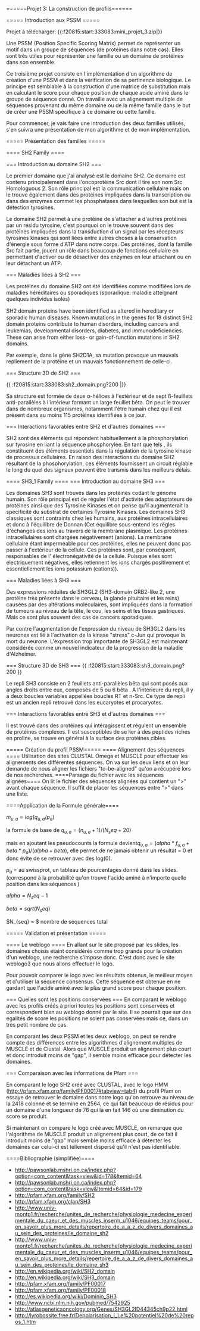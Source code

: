 ======Projet 3: La construction de profils======

===== Introduction aux PSSM =====


Projet à télécharger: {{:f20815:start:333083:mini_projet_3.zip|}}

Une PSSM (Position Specific Scoring Matrix) permet de représenter un motif dans un groupe de séquences (de protéines dans notre cas). Elles sont très utiles pour représenter une famille ou un domaine de protéines dans son ensemble.

Ce troisième projet consiste en l'implémentation d'un algorithme de création d'une PSSM et dans la vérification de sa pertinence biologique. Le principe est semblable à la construction d'une matrice de substitution mais en calculant le score pour chaque position de chaque acide aminé dans le groupe de séquence donné. On travaille avec un alignement multiple de séquences provenant du même domaine ou de la même famille dans le but de créer une PSSM spécifique à ce domaine ou cette famille.

Pour commencer, je vais faire une introduction des deux familles utilisés, s'en suivra une présentation de mon algorithme et de mon implémentation.

===== Présentation des familles =====

==== SH2 Family ====

=== Introduction au domaine SH2 ===

Le premier domaine que j'ai analysé est le domaine SH2. Ce domaine est contenu principalement dans l'oncoprotéine Src dont il tire son nom Src Homologuous 2. Son rôle principal est la communication cellulaire mais on le trouve également dans des protéines impliquées dans la transcription ou dans des enzymes commet les phosphatases dans lesquelles son but est la détection tyrosines.

Le domaine SH2 permet à une protéine de s'attacher à d'autres protéines par un résidu tyrosine, c'est pourquoi on le trouve souvent dans des protéines impliquées dans la transduction d'un signal par les récepteurs tyrosines kinases qui sont liées entre autres choses à la conservation d'énergie sous forme d'ATP dans notre corps. Ces protéines, dont la famille Src fait partie, jouent un rôle dans beaucoup de fonctions cellulaire en permettant d'activer ou de désactiver des enzymes en leur attachant ou en leur détachant un ATP.

=== Maladies liées à SH2 ===

Les protéines du domaine SH2 ont été identifiées comme modifiées lors de maladies héréditaires ou sporadiques (sporadique: maladie  atteignant quelques individus isolés)

SH2 domain proteins have been identiﬁed as altered in hereditary or sporadic human diseases.  Known mutations in the genes for 18 distinct SH2 domain proteins contribute to human disorders, including cancers and leukemias, developmental disorders, diabetes, and immunodeﬁciencies.  These can arise from either loss- or gain-of-function mutations in SH2 domains.

Par exemple, dans le gène SH2D1A, sa mutation provoque un mauvais repliement de la protéine et un mauvais fonctionnement de celle-ci.

=== Structure 3D de SH2 ===

{{ :f20815:start:333083:sh2_domain.png?200 |}}

Sa structure est formée de deux α-hélices à l'extérieur et de sept ß-feuillets anti-parallèles à l'intérieur formant un large feuillet bêta. On peut le trouver dans de nombreux organismes, notamment l'être humain chez qui il est présent dans au moins 115 protéines identifiées à ce jour.

=== Interactions favorables entre SH2 et d'autres domaines ===

SH2 sont des éléments qui répondent habituellement à la phosphorylation sur tyrosine en liant la séquence phosphorylée. En tant que tels , ils constituent des éléments essentiels dans la régulation de la tyrosine kinase de processus cellulaires. En raison des interactions du domaine SH2 résultant de la phosphorylation, ces éléments fournissent un circuit réglable le long du quel des signaux peuvent être transmis dans les meilleurs délais.

==== SH3_1 Family ====
=== Introduction au domaine SH3 ===

Les domaines SH3 sont trouvés dans les protéines codant le génome humain. Son rôle principal est de réguler l'état d'activité des adaptateurs de protéines ainsi que des Tyrosine Kinases et on pense qu'il augmenterait la spécificité du substrat de certaines Tyrosine Kinases.  Les domaines SH3 classiques sont contraints chez les humains, aux protéines intracellulaires et donc à l'équilibre de Donnan (Cet équilibre sous-entend les règles d'échanges des ions au travers de la membrane plasmique. Les protéines intracellulaires sont chargées négativement (anions). La membrane cellulaire étant imperméable pour ces protéines, elles ne peuvent donc pas passer à l'extérieur de la cellule. Ces protéines sont, par conséquent, responsables de l' électronégativité de la cellule. Puisque elles sont électriquement négatives, elles retiennent les ions chargés positivement et essentiellement les ions potassium (cations)).

=== Maladies liées à SH3 ===

Des expressions réduites de SH3GL2 (SH3-domain GRB2-like 2, une protéine très présente dans le cerveau, la glande pituitaire et les reins) causées par des altérations moléculaires, sont impliquées dans la formation de tumeurs au niveau de la tête, le cou, les seins et les tissus gastriques. Mais ce sont plus souvent des cas de cancers sporadiques.

Par contre l'augmentation de l'expression du niveau de SH3GL2 dans les neurones est lié à l'activation de la kinase "stress" c-Jun qui provoque la mort du neurone. L'expression trop importante de SH3GL2 est maintenant considérée comme un nouvel indicateur de la progression de la maladie d'Alzheimer.


=== Structure 3D de SH3 ===
{{ :f20815:start:333083:sh3_domain.png?200 }}

Le repli SH3 consiste en 2 feuillets anti-parallèles bêta qui sont posés aux angles droits entre eux, composés de 5 ou 6 bêta . A l'intérieure du repli, il y a deux boucles variables appellées boucles RT et n-Src. Ce type de repli est un ancien repli retrouvé dans les eucaryotes et procaryotes.

=== Interactions favorables entre SH3 et d'autres domaines ===

Il est trouvé dans des protéines qui intéragissent et régulent un ensemble de protéines complexes. Il est susceptibles de se lier à des peptides riches en proline, se trouve en général à la surface des protéines cibles.

===== Création du profil PSSM=====
==== Alignement des séquences ====
Utilisation des sites CLUSTAL Omega et MUSCLE pour effectuer les alignements des différentes séquences.
On va sur les deux liens et on leur demande de nous aligner les fichiers "to-be-aligned" qu'on a récupéré lors de nos recherches.
====Parsage du fichier avec les séquences alignées====
On lit le fichier des séquences alignées qui contient un ">" avant chaque séquence. Il suffit de placer les séquences entre ">" dans une liste.

====Application de la Formule générale====

$m_{u,a} =  log(q_{u,a}/p_a)$

la formule de base de $q_{u,a} = (n_{u,a}+1)/(N_seq+20)$

mais en ajoutant les pseudocounts la formule devient$q_{u,a} = (alpha*f_{u,a}+beta*p_a)/(alpha+beta)$, elle permet de ne jamais obtenir un résultat = 0 et donc évite de se retrouver avec des log(0).

$p_a$ = au swissprot, un tableau de pourcentages donné dans les slides. (correspond à la probabilité qu'on trouve l'acide aminé à n'importe quelle position dans les séquences )

$alpha = N_seq - 1$

$beta = sqrt(N_seq)$

$N_{seq} = $ nombre de séquences total




===== Validation et présentation =====

==== Le weblogo ====
En allant sur le site proposé par les slides, les domaines choisis étaint considérés comme trop grands pour la création d'un weblogo, une recherche s'impose donc. C'est donc avec le site weblogo3 que nous allons effectuer le logo.

Pour pouvoir comparer le logo avec les résultats obtenus, le meilleur moyen et d'utiliser la séquence consensus. Cette séquence est obtenue en ne gardant que l'acide aminé avec le plus grand score pour chaque position.

=== Quelles sont les positions conservées ===
En comparant le weblogo avec les profils créés à priori toutes les positions sont conservées et correspondent bien au weblogo donné par le site.
Il se pourrait que sur des égalités de score les positions ne soient pas conservées mais ce, dans un très petit nombre de cas.

En comparant les deux PSSM et les deux weblogo, on peut se rendre compte des différences entre les algorithmes d'alignement multiples de MUSCLE et de Clustal. Alors que MUSCLE produit un alignement plus court et donc introduit moins de "gap", il semble moins efficace pour détecter les domaines.

=== Comparaison avec les informations de Pfam ===

En comparant le logo SH2 créé avec CLUSTAL, avec le logo HMM (http://pfam.xfam.org/family/PF00017#tabview=tab4) du profil Pfam on essaye de retrouver le domaine dans notre logo qu'on retrouve au niveau de la 2418 colonne et se termine en 2564, ce qui fait beaucoup de résidus pour un domaine d'une longueur de 76 qui là en fait 146 où une diminution du score se produit.

Si maintenant on compare le logo créé avec MUSCLE, on remarque que l'algorithme de MUSCLE produit un alignement plus court, de ce fait il introduit moins de "gap" mais semble moins efficace à détecter les domaines car celui-ci est tellement dispersé qu'il n'est pas identifiable.




====Bibliographie (simplifiée)====
  * http://pawsonlab.mshri.on.ca/index.php?option=com_content&task=view&id=178&Itemid=64
  * http://pawsonlab.mshri.on.ca/index.php?option=com_content&task=view&Itemid=64&id=179
  * http://pfam.xfam.org/family/SH2
  * http://pfam.xfam.org/clan/SH3
  * http://www.univ-montp1.fr/recherche/unites_de_recherche/physiologie_medecine_experimentale_du_caeur_et_des_muscles_inserm_u1046/equipes_teams/pour_en_savoir_plus_more_details/repertoire_de_a_a_z_de_divers_domaines_au_sein_des_proteines/le_domaine_sh2
  * http://www.univ-montp1.fr/recherche/unites_de_recherche/physiologie_medecine_experimentale_du_caeur_et_des_muscles_inserm_u1046/equipes_teams/pour_en_savoir_plus_more_details/repertoire_de_a_a_z_de_divers_domaines_au_sein_des_proteines/le_domaine_sh3
  * http://en.wikipedia.org/wiki/SH2_domain
  * http://en.wikipedia.org/wiki/SH3_domain
  * http://pfam.xfam.org/family/PF00017
  * http://pfam.xfam.org/family/PF00018
  * http://es.wikipedia.org/wiki/Dominio_SH3
  * http://www.ncbi.nlm.nih.gov/pubmed/7542925
  * http://atlasgeneticsoncology.org/Genes/SH3GL2ID44345ch9p22.html
  * http://lyrobossite.free.fr/Depolarisation_I_Le%20potentiel%20de%20repos_1.htm
